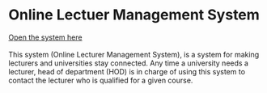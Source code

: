 # Online Lectuer Management System
<a href="https://benshidanny11.github.io/olms/UI">Open the system here</a></br></br>
This system (Online Lecturer Management System), is a system for making lecturers and universities stay connected. Any time a university needs a lecturer, head of department (HOD) is in charge of using this system to contact the lecturer who is qualified for a given course. 
